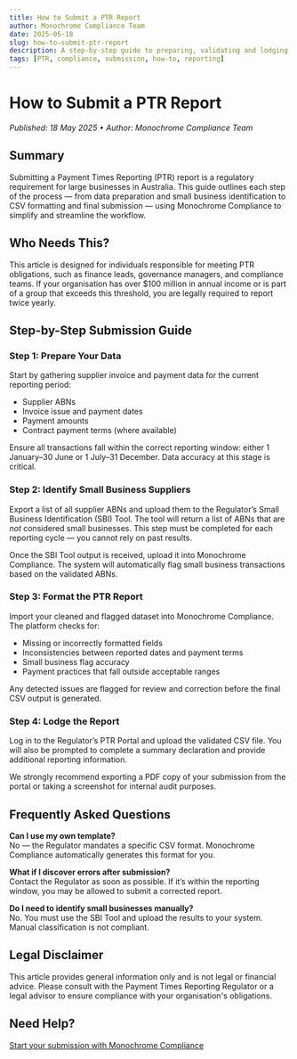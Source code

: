 ```yaml
---
title: How to Submit a PTR Report
author: Monochrome Compliance Team
date: 2025-05-18
slug: how-to-submit-ptr-report
description: A step-by-step guide to preparing, validating and lodging your Payment Times Reporting (PTR) submission using Monochrome Compliance.
tags: [PTR, compliance, submission, how-to, reporting]
---
```


# How to Submit a PTR Report

_Published: 18 May 2025 • Author: Monochrome Compliance Team_

## Summary

Submitting a Payment Times Reporting (PTR) report is a regulatory requirement for large businesses in Australia. This guide outlines each step of the process — from data preparation and small business identification to CSV formatting and final submission — using Monochrome Compliance to simplify and streamline the workflow.

## Who Needs This?

This article is designed for individuals responsible for meeting PTR obligations, such as finance leads, governance managers, and compliance teams. If your organisation has over $100 million in annual income or is part of a group that exceeds this threshold, you are legally required to report twice yearly.

## Step-by-Step Submission Guide

### Step 1: Prepare Your Data

Start by gathering supplier invoice and payment data for the current reporting period:

- Supplier ABNs
- Invoice issue and payment dates
- Payment amounts
- Contract payment terms (where available)

Ensure all transactions fall within the correct reporting window: either 1 January–30 June or 1 July–31 December. Data accuracy at this stage is critical.

### Step 2: Identify Small Business Suppliers

Export a list of all supplier ABNs and upload them to the Regulator’s Small Business Identification (SBI) Tool. The tool will return a list of ABNs that are _not_ considered small businesses. This step must be completed for each reporting cycle — you cannot rely on past results.

Once the SBI Tool output is received, upload it into Monochrome Compliance. The system will automatically flag small business transactions based on the validated ABNs.

### Step 3: Format the PTR Report

Import your cleaned and flagged dataset into Monochrome Compliance. The platform checks for:

- Missing or incorrectly formatted fields
- Inconsistencies between reported dates and payment terms
- Small business flag accuracy
- Payment practices that fall outside acceptable ranges

Any detected issues are flagged for review and correction before the final CSV output is generated.

### Step 4: Lodge the Report

Log in to the Regulator’s PTR Portal and upload the validated CSV file. You will also be prompted to complete a summary declaration and provide additional reporting information.

We strongly recommend exporting a PDF copy of your submission from the portal or taking a screenshot for internal audit purposes.

## Frequently Asked Questions

**Can I use my own template?**  
No — the Regulator mandates a specific CSV format. Monochrome Compliance automatically generates this format for you.

**What if I discover errors after submission?**  
Contact the Regulator as soon as possible. If it’s within the reporting window, you may be allowed to submit a corrected report.

**Do I need to identify small businesses manually?**  
No. You must use the SBI Tool and upload the results to your system. Manual classification is not compliant.

## Legal Disclaimer

This article provides general information only and is not legal or financial advice. Please consult with the Payment Times Reporting Regulator or a legal advisor to ensure compliance with your organisation's obligations.

## Need Help?

[Start your submission with Monochrome Compliance](https://monochrome-compliance.com)
